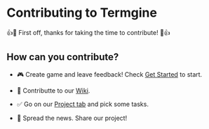 # Contributing to Termgine

👍🎉 First off, thanks for taking the time to contribute! 🎉👍

## How can you contribute?
* 🎮 Create game and leave feedback! Check [Get Started](https://github.com/Morasiu/Termgine/wiki/GetStarted) to start.


* 📖 Contributte to our [Wiki](https://github.com/Morasiu/Clockify.Net/wiki).
* ✅ Go on our [Project tab](https://github.com/Morasiu/Clockify.Net/projects) and pick some tasks.
* 🎤 Spread the news. Share our project!